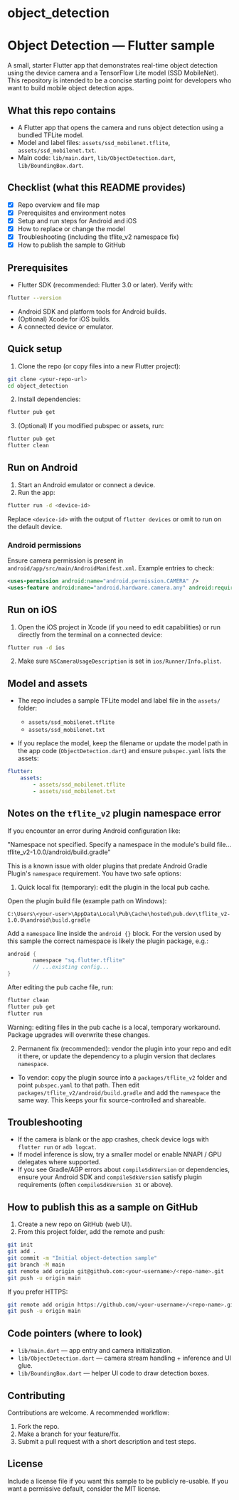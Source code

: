 # object_detection

# Object Detection — Flutter sample

A small, starter Flutter app that demonstrates real-time object detection using the device camera and a TensorFlow Lite model (SSD MobileNet). This repository is intended to be a concise starting point for developers who want to build mobile object detection apps.

## What this repo contains

- A Flutter app that opens the camera and runs object detection using a bundled TFLite model.
- Model and label files: `assets/ssd_mobilenet.tflite`, `assets/ssd_mobilenet.txt`.
- Main code: `lib/main.dart`, `lib/ObjectDetection.dart`, `lib/BoundingBox.dart`.

## Checklist (what this README provides)

- [x] Repo overview and file map
- [x] Prerequisites and environment notes
- [x] Setup and run steps for Android and iOS
- [x] How to replace or change the model
- [x] Troubleshooting (including the tflite_v2 namespace fix)
- [x] How to publish the sample to GitHub

## Prerequisites

- Flutter SDK (recommended: Flutter 3.0 or later). Verify with:

```bash
flutter --version
```

- Android SDK and platform tools for Android builds.
- (Optional) Xcode for iOS builds.
- A connected device or emulator.

## Quick setup

1. Clone the repo (or copy files into a new Flutter project):

```bash
git clone <your-repo-url>
cd object_detection
```

2. Install dependencies:

```bash
flutter pub get
```

3. (Optional) If you modified pubspec or assets, run:

```bash
flutter pub get
flutter clean
```

## Run on Android

1. Start an Android emulator or connect a device.
2. Run the app:

```bash
flutter run -d <device-id>
```

Replace `<device-id>` with the output of `flutter devices` or omit to run on the default device.

### Android permissions

Ensure camera permission is present in `android/app/src/main/AndroidManifest.xml`. Example entries to check:

```xml
<uses-permission android:name="android.permission.CAMERA" />
<uses-feature android:name="android.hardware.camera.any" android:required="false" />
```

## Run on iOS

1. Open the iOS project in Xcode (if you need to edit capabilities) or run directly from the terminal on a connected device:

```bash
flutter run -d ios
```

2. Make sure `NSCameraUsageDescription` is set in `ios/Runner/Info.plist`.

## Model and assets

- The repo includes a sample TFLite model and label file in the `assets/` folder:

  - `assets/ssd_mobilenet.tflite`
  - `assets/ssd_mobilenet.txt`

- If you replace the model, keep the filename or update the model path in the app code (`ObjectDetection.dart`) and ensure `pubspec.yaml` lists the assets:

```yaml
flutter:
	assets:
		- assets/ssd_mobilenet.tflite
		- assets/ssd_mobilenet.txt
```

## Notes on the `tflite_v2` plugin namespace error

If you encounter an error during Android configuration like:

"Namespace not specified. Specify a namespace in the module's build file... tflite_v2-1.0.0/android/build.gradle"

This is a known issue with older plugins that predate Android Gradle Plugin's `namespace` requirement. You have two safe options:

1. Quick local fix (temporary): edit the plugin in the local pub cache.

Open the plugin build file (example path on Windows):

```
C:\Users\<your-user>\AppData\Local\Pub\Cache\hosted\pub.dev\tflite_v2-1.0.0\android\build.gradle
```

Add a `namespace` line inside the `android {}` block. For the version used by this sample the correct namespace is likely the plugin package, e.g.:

```groovy
android {
		namespace "sq.flutter.tflite"
		// ...existing config...
}
```

After editing the pub cache file, run:

```bash
flutter clean
flutter pub get
flutter run
```

Warning: editing files in the pub cache is a local, temporary workaround. Package upgrades will overwrite these changes.

2. Permanent fix (recommended): vendor the plugin into your repo and edit it there, or update the dependency to a plugin version that declares `namespace`.

- To vendor: copy the plugin source into a `packages/tflite_v2` folder and point `pubspec.yaml` to that path. Then edit `packages/tflite_v2/android/build.gradle` and add the `namespace` the same way. This keeps your fix source-controlled and shareable.

## Troubleshooting

- If the camera is blank or the app crashes, check device logs with `flutter run` or `adb logcat`.
- If model inference is slow, try a smaller model or enable NNAPI / GPU delegates where supported.
- If you see Gradle/AGP errors about `compileSdkVersion` or dependencies, ensure your Android SDK and `compileSdkVersion` satisfy plugin requirements (often `compileSdkVersion 31` or above).

## How to publish this as a sample on GitHub

1. Create a new repo on GitHub (web UI).
2. From this project folder, add the remote and push:

```bash
git init
git add .
git commit -m "Initial object-detection sample"
git branch -M main
git remote add origin git@github.com:<your-username>/<repo-name>.git
git push -u origin main
```

If you prefer HTTPS:

```bash
git remote add origin https://github.com/<your-username>/<repo-name>.git
git push -u origin main
```

## Code pointers (where to look)

- `lib/main.dart` — app entry and camera initialization.
- `lib/ObjectDetection.dart` — camera stream handling + inference and UI glue.
- `lib/BoundingBox.dart` — helper UI code to draw detection boxes.

## Contributing

Contributions are welcome. A recommended workflow:

1. Fork the repo.
2. Make a branch for your feature/fix.
3. Submit a pull request with a short description and test steps.

## License

Include a license file if you want this sample to be publicly re-usable. If you want a permissive default, consider the MIT license.


